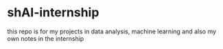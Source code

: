 # shAI-internship
this repo is for my projects in data analysis, machine learning and also my own notes in the internship
